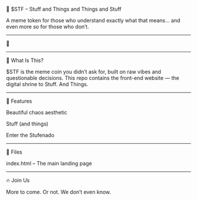 💸 $STF – Stuff and Things and Things and Stuff

A meme token for those who understand exactly what that means… and even more so for those who don’t.


---

🚀 


---

🧠 What Is This?

$STF is the meme coin you didn’t ask for, built on raw vibes and questionable decisions.
This repo contains the front-end website — the digital shrine to Stuff. And Things.


---

👾 Features

Beautiful chaos aesthetic

Stuff (and things)

Enter the Stufenado



---

📁 Files

index.html – The main landing page





---

🔥 Join Us

More to come. Or not. We don’t even know.
